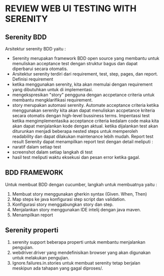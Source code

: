 # REVIEW WEB UI TESTING WITH SERENITY

## Serenity BDD
Arsitektur serenity BDD yaitu :
  - Serenity merupakan framework BDD open source yang membantu untuk menuliskan acceptance test dengan struktur bagus dan dapat diperbarui secara otomatis.
  - Arsitektur serenity terdiri dari requirement, test, step, pages, dan report.
Definisi requirement
  - ketika menggunakan serenity, kita akan memulai dengan requirement yang dibutuhkan untuk di implementasi.
  - mengekspresikan "story" pengguna dengan accpetance criteria untuk membantu mengklarifikasi requirement.
  - story merupakan automasi serenity.
Automate acceptance criteria
ketika menggunakan serenity kita akan dapat menuliskan accpetance kriteria secara otomatis dengan high-level bussiness terms. 
Impentassi test
ketika mengimplementasika acceptance criteria kedalam code maka kita akan dapat menjalankan kode dengan aktual. ketika dijalankan test akan diturunkan menjadi beberapa 
nested steps untuk memperoleh readability dan dapat dilakukan maintenance lebih mudah.
Report test result
Serenity dapat menampilkan report test dengan detail meliputi :
- naratif dalam setiap test
- screenshot dalam setiap langkah di test 
- hasil test meliputi waktu eksekusi dan pesan error ketika gagal.

## BDD FRAMEWORK
Untuk membuat BDD dengan cucumber, langkah untuk membuatnya yaitu :
1. Membuat story
   menggunakan gherkin syntax (Given. When, Then)
2. Map steps ke java
   konfigurasi step script dan validation.
3. Konfigurasi story
   menggabungkan story dan step.
4. Menjalankan story
   menggunakan IDE intelij dengan java maven.
5. Menampilkan report

## Serenity properti
1. serenity support beberapa properti untuk membantu menjalankan pengujian.
2. webdriver.driver yang mendefinisikan browser yang akan digunakan untuk melakukan pengujian.
3. Ignore.failures.in.stories untuk membuat serenity tetap berjalan meskipun ada tahapan yang gagal diproses/. 
